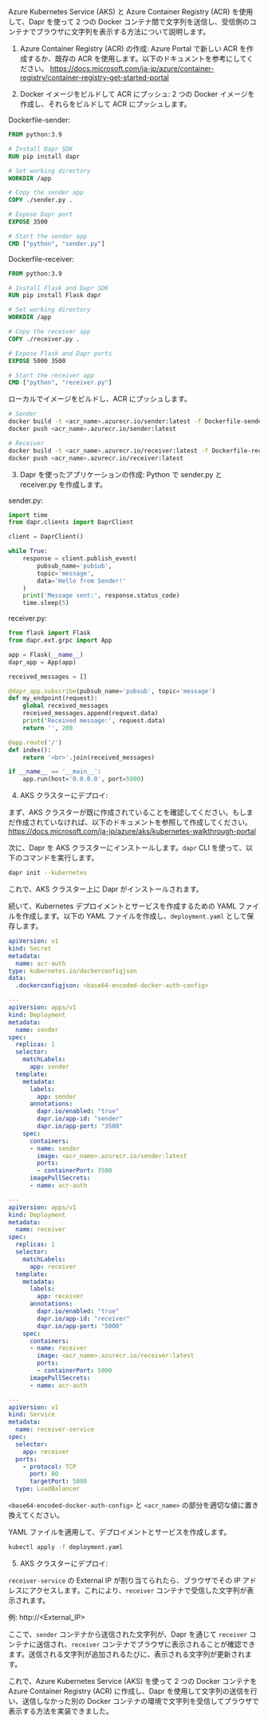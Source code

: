 Azure Kubernetes Service (AKS) と Azure Container Registry (ACR) を使用して、Dapr を使って 2 つの Docker コンテナ間で文字列を送信し、受信側のコンテナでブラウザに文字列を表示する方法について説明します。

1. Azure Container Registry (ACR) の作成:
Azure Portal で新しい ACR を作成するか、既存の ACR を使用します。以下のドキュメントを参考にしてください。
https://docs.microsoft.com/ja-jp/azure/container-registry/container-registry-get-started-portal

2. Docker イメージをビルドして ACR にプッシュ:
2 つの Docker イメージを作成し、それらをビルドして ACR にプッシュします。

Dockerfile-sender:
```Dockerfile
FROM python:3.9

# Install Dapr SDK
RUN pip install dapr

# Set working directory
WORKDIR /app

# Copy the sender app
COPY ./sender.py .

# Expose Dapr port
EXPOSE 3500

# Start the sender app
CMD ["python", "sender.py"]
```

Dockerfile-receiver:
```Dockerfile
FROM python:3.9

# Install Flask and Dapr SDK
RUN pip install Flask dapr

# Set working directory
WORKDIR /app

# Copy the receiver app
COPY ./receiver.py .

# Expose Flask and Dapr ports
EXPOSE 5000 3500

# Start the receiver app
CMD ["python", "receiver.py"]
```

ローカルでイメージをビルドし、ACR にプッシュします。
```bash
# Sender
docker build -t <acr_name>.azurecr.io/sender:latest -f Dockerfile-sender .
docker push <acr_name>.azurecr.io/sender:latest

# Receiver
docker build -t <acr_name>.azurecr.io/receiver:latest -f Dockerfile-receiver .
docker push <acr_name>.azurecr.io/receiver:latest
```

3. Dapr を使ったアプリケーションの作成:
Python で sender.py と receiver.py を作成します。

sender.py:
```python
import time
from dapr.clients import DaprClient

client = DaprClient()

while True:
    response = client.publish_event(
        pubsub_name='pubsub',
        topic='message',
        data='Hello from Sender!'
    )
    print('Message sent:', response.status_code)
    time.sleep(5)
```

receiver.py:
```python
from flask import Flask
from dapr.ext.grpc import App

app = Flask(__name__)
dapr_app = App(app)

received_messages = []

@dapr_app.subscribe(pubsub_name='pubsub', topic='message')
def my_endpoint(request):
    global received_messages
    received_messages.append(request.data)
    print('Received message:', request.data)
    return '', 200

@app.route('/')
def index():
    return '<br>'.join(received_messages)

if __name__ == '__main__':
    app.run(host='0.0.0.0', port=5000)
```

4. AKS クラスターにデプロイ:

まず、AKS クラスターが既に作成されていることを確認してください。もしまだ作成されていなければ、以下のドキュメントを参照して作成してください。
https://docs.microsoft.com/ja-jp/azure/aks/kubernetes-walkthrough-portal

次に、Dapr を AKS クラスターにインストールします。`dapr` CLI を使って、以下のコマンドを実行します。

```bash
dapr init --kubernetes
```

これで、AKS クラスター上に Dapr がインストールされます。

続いて、Kubernetes デプロイメントとサービスを作成するための YAML ファイルを作成します。以下の YAML ファイルを作成し、`deployment.yaml` として保存します。

```yaml
apiVersion: v1
kind: Secret
metadata:
  name: acr-auth
type: kubernetes.io/dockerconfigjson
data:
  .dockerconfigjson: <base64-encoded-docker-auth-config>

---
apiVersion: apps/v1
kind: Deployment
metadata:
  name: sender
spec:
  replicas: 1
  selector:
    matchLabels:
      app: sender
  template:
    metadata:
      labels:
        app: sender
      annotations:
        dapr.io/enabled: "true"
        dapr.io/app-id: "sender"
        dapr.io/app-port: "3500"
    spec:
      containers:
      - name: sender
        image: <acr_name>.azurecr.io/sender:latest
        ports:
        - containerPort: 3500
      imagePullSecrets:
      - name: acr-auth

---
apiVersion: apps/v1
kind: Deployment
metadata:
  name: receiver
spec:
  replicas: 1
  selector:
    matchLabels:
      app: receiver
  template:
    metadata:
      labels:
        app: receiver
      annotations:
        dapr.io/enabled: "true"
        dapr.io/app-id: "receiver"
        dapr.io/app-port: "5000"
    spec:
      containers:
      - name: receiver
        image: <acr_name>.azurecr.io/receiver:latest
        ports:
        - containerPort: 5000
      imagePullSecrets:
      - name: acr-auth

---
apiVersion: v1
kind: Service
metadata:
  name: receiver-service
spec:
  selector:
    app: receiver
  ports:
    - protocol: TCP
      port: 80
      targetPort: 5000
  type: LoadBalancer
```

`<base64-encoded-docker-auth-config>` と `<acr_name>` の部分を適切な値に置き換えてください。

YAML ファイルを適用して、デプロイメントとサービスを作成します。

```bash
kubectl apply -f deployment.yaml
```

5. AKS クラスターにデプロイ:

`receiver-service` の External IP が割り当てられたら、ブラウザでその IP アドレスにアクセスします。これにより、`receiver` コンテナで受信した文字列が表示されます。

例: http://<External_IP>

ここで、`sender` コンテナから送信された文字列が、Dapr を通じて `receiver` コンテナに送信され、`receiver` コンテナでブラウザに表示されることが確認できます。送信される文字列が追加されるたびに、表示される文字列が更新されます。

これで、Azure Kubernetes Service (AKS) を使って 2 つの Docker コンテナを Azure Container Registry (ACR) に作成し、Dapr を使用して文字列の送信を行い、送信しなかった別の Docker コンテナの環境で文字列を受信してブラウザで表示する方法を実装できました。
